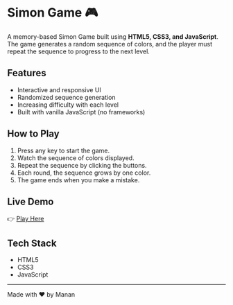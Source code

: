# Simon Game 🎮

A memory-based Simon Game built using **HTML5, CSS3, and JavaScript**.  
The game generates a random sequence of colors, and the player must repeat the sequence to progress to the next level.

## Features
- Interactive and responsive UI  
- Randomized sequence generation  
- Increasing difficulty with each level  
- Built with vanilla JavaScript (no frameworks)  

## How to Play
1. Press any key to start the game.  
2. Watch the sequence of colors displayed.  
3. Repeat the sequence by clicking the buttons.  
4. Each round, the sequence grows by one color.  
5. The game ends when you make a mistake.  

## Live Demo
👉 [Play Here](https://Manan1127.github.io/Simon-Game/)  

## Tech Stack
- HTML5  
- CSS3  
- JavaScript  

---
Made with ❤️ by Manan
